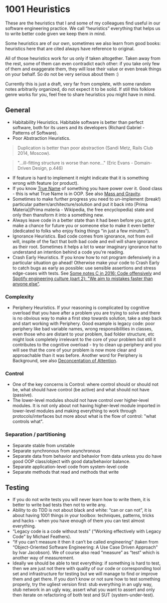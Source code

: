 # 1001 Heuristics

These are the heuristics that I and some of my colleagues find useful in our software engineering practice. We call “heuristics” everything that helps us to write better code given we keep them in mind.

Some heuristics are of our own, sometimes we also learn from good books: heuristics here that are cited always have reference to original.

All of those heuristics work for us only if taken altogether. Taken away from the rest, some of them can even contradict each other: if you take only few of them and exaggerate them, they will lose their value or even break things on your behalf. So do not be very serious about them :) 

Currently this is just a draft, very far from complete, with some random notes arbitrarily organized, do not expect it to be solid. If still this folklore genre works for you, feel free to share heuristics you might have in mind.

## General

- Habitability Heuristics. Habitable software is better than perfect software, both for its users and its developers (Richard Gabriel - Patterns of Software).
- Poor Abstraction Heuristics.

> Duplication is better than poor abstraction (Sandi Metz, Rails Club 2014, Moscow).

> "...ill-fitting structure is worse than none..." (Eric Evans - Domain-Driven Design, p.446)

- If feature is hard to implement it might indicate that it is something wrong with feature (or product).
- If you know [True Name](https://en.wikipedia.org/wiki/True_name) of something you have power over it. Good class - this is what True Name is in OOP. See also [Mass and Gravity](http://www.carlopescio.com/2008/12/notes-on-software-design-chapter-2-mass.html).
- Sometimes to make further progress you need to un-implement (break!) particular pattern/architecture/solution and put it back into [Prima Materia](Prima materia - Wikipedia, the free encyclopedia) state and only then thansform it into a something new.
- Always leave code in a better state than it had been before you got it, make a chance for future you or someone else to make it even better (dedicated to folks who enjoy fixing things "in just a few minutes").
- Ignorance Heuristics. Bad code comes from ignorance, not from evil will, inspite of the fact that both bad code and evil will share ignorance as their root. Sometimes it helps a lot to wear imaginary ignorance hat to understand an intention behind a code you're reading.
- Crash Early Heuristics. If you know how to not program defensively in a particular situation go ahead! Otherwise make your code to Crash Early to catch bugs as early as possible: use sensible assertions and stress edge-cases with tests. See [Some notes C in 2016: Code offensively](http://blog.erratasec.com/2016/01/some-notes-c-in-2016.html#.VtGEKBg7T5c) and [Spotify engineering culture (part 2): "We aim to mistakes faster than anyone else"](https://labs.spotify.com/2014/09/20/spotify-engineering-culture-part-2/).

### Complexity

- Periphery Heuristics. If your reasoning is complicated by cognitive overload that you have after a problem you are trying to solve and there is no obvious way to make a first step towards solution, take a step back and start working with Periphery. Good example is legacy code: poor periphery like bad variable names, wrong responsibilities in classes, even those who are distant to your problem, bad folder structure, etc might look completely irrelevant to the core of your problem but still it contributes to the cognitive overload - try to clean up periphery and you will see that the core of your problem is now more clear and approachable than it was before. Another word for Periphery is Background, see also [Deconcentation of Attention](http://deconcentration-of-attention.com/).

### Control

- One of the key concerns is Control: where control should or should not be, what should have control (be active) and what should not have (passive).
- The lower-level modules should not have control over higher-level modules. It is not only about not having higher-level module imported in lower-level modules and making everything to work through protocols/interfaces but more about what is the flow of control: "what controls what".

### Separation / partitioning

- Separate stable from unstable
- Separate synchronous from asynchronous
- Separate data from behavior and behavior from data unless you do have good OOP class/object with good data/behavior balance.
- Separate application-level code from system-level code
- Separate methods that read and methods that write

## Testing

- If you do not write tests you will never learn how to write them, it is better to write bad tests then not to write any.
- Ability to do TDD is not about black and white: “can or can not”, it is about having 1001 things in your toolbox: techniques, patterns, tricks and hacks - when you have enough of them you can test almost everything.
- “Legacy code is a code without tests” (“Working effectively with Legacy Code” by Michael Feathers).
- “If you can’t measure it then it can’t be called engineering” (taken from “Object-Oriented Software Engineering: A Use Case Driven Approach” by Ivar Jacobson). We of course also read “measure” as “test” which is another way of measurement.
- Ideally we should be able to test everything: if something is hard to test, then we are just not there with quality of our code or corresponding tool set and infrastructure for testing but we will manage to find or improve them and get there.
If you don’t know or not sure how to test something properly, try the ugliest version first: stub everything in an ugly way, stub network in an ugly way, assert what you want to assert and only then iterate on refactoring of both test and SUT (system-under-test).


